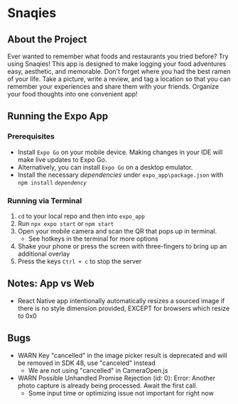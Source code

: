 # Snaqies

## About the Project
Ever wanted to remember what foods and restaurants you tried before? Try using Snaqies! This app is designed to make logging your food adventures easy, aesthetic, and memorable. Don't forget where you had the best ramen of your life. Take a picture, write a review, and tag a location so that you can remember your experiences and share them with your friends. Organize your food thoughts into one convenient app!

## Running the Expo App
### Prerequisites
- Install `Expo Go` on your mobile device. Making changes in your IDE will make live updates to Expo Go.
- Alternatively, you can install `Expo Go` on a desktop emulator.
- Install the necessary *dependencies* under `expo_app\package.json` with `npm install` *`dependency`*

### Running via Terminal
1. `cd` to your local repo and then into `expo_app`
2. Run `npx expo start` or `npm start`
3. Open your mobile camera and scan the QR that pops up in terminal.
    - See hotkeys in the terminal for more options
4. Shake your phone or press the screen with three-fingers to bring up an additional overlay
5. Press the keys `Ctrl + c` to stop the server

## Notes: App vs Web
- React Native app intentionally automatically resizes a sourced image if there is no style dimension provided, EXCEPT for browsers which resize to 0x0

## Bugs
- WARN  Key "cancelled" in the image picker result is deprecated and will be removed in SDK 48, use "canceled" instead
    - We are not using "cancelled" in CameraOpen.js
- WARN  Possible Unhandled Promise Rejection (id: 0): Error: Another photo capture is already being processed. Await the first call.
    - Some input time or optimizing issue not important for right now
